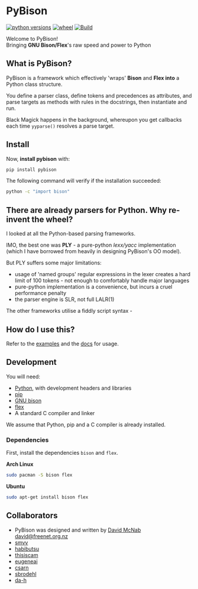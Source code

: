 # PyBison
[![python versions](https://img.shields.io/pypi/pyversions/pybison)](https://github.com/lukeparser/pybison)
[![wheel](https://img.shields.io/pypi/wheel/pybison)](https://github.com/lukeparser/pybison)
[![Build](https://github.com/lukeparser/pybison/workflows/Build/badge.svg)](https://github.com/lukeparser/pybison)

Welcome to PyBison!  
Bringing **GNU Bison/Flex**'s raw speed and power to Python  

## What is PyBison?
PyBison is a framework which effectively 'wraps' **Bison** and **Flex into** a Python class structure.

You define a parser class, define tokens and precedences as attributes, and parse targets as methods with rules in the docstrings, then instantiate and run.

Black Magick happens in the background, whereupon you get callbacks each time `yyparse()` resolves a parse target.

## Install

Now, **install pybison** with:
```bash
pip install pybison
```

The following command will verify if the installation succeeded:

```bash
python -c "import bison"
```

## There are already parsers for Python. Why re-invent the wheel?

I looked at all the Python-based parsing frameworks.

IMO, the best one was **PLY** - a pure-python *lexx/yacc* implementation (which I have borrowed from heavily in designing PyBison's OO model).

But PLY suffers some major limitations:

- usage of 'named groups' regular expressions in the lexer creates a hard limit of 100 tokens - not enough to comfortably handle major languages
- pure-python implementation is a convenience, but incurs a cruel performance penalty
- the parser engine is SLR, not full LALR(1)

The other frameworks utilise a fiddly script syntax -

## How do I use this?

Refer to the [examples](https://github.com/lukeparser/pybison/tree/master/examples) and the [docs](https://github.com/lukeparser/pybison/tree/master/doc) for usage.

## Development
You will need:

- [Python](https://www.python.org/), with development headers and libraries
- [pip](https://pypi.org/project/pip/)
- [GNU bison](https://www.gnu.org/software/bison/)
- [flex](https://github.com/westes/flex)
- A standard C compiler and linker

We assume that Python, pip and a C compiler is already installed.

### Dependencies
First, install the dependencies `bison` and `flex`.

**Arch Linux**
```bash
sudo pacman -S bison flex
```
**Ubuntu**
```bash
sudo apt-get install bison flex
```

## Collaborators
- PyBison was designed and written by [David McNab <david@freenet.org.nz>](http://freenet.mcnabhosting.com/python/pybison/)
- [smvv](https://github.com/smvv)
- [habibutsu](https://github.com/habibutsu)
- [thisiscam](https://github.com/thisiscam)
- [eugeneai](https://github.com/eugenai)
- [csarn](https://github.com/csarn)
- [sbrodehl](https://github.com/sbrodehl)
- [da-h](https://github.com/da)
